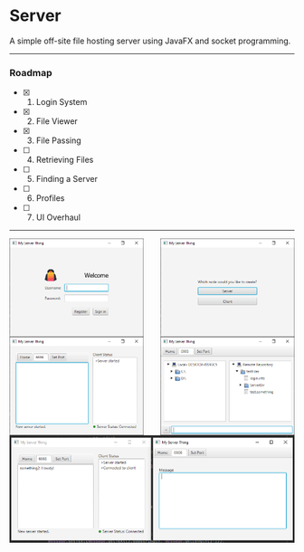 # Server
 A simple off-site file hosting server using JavaFX and socket programming.
 
 ---
 
### Roadmap
- [x] 01. Login System
- [x] 02. File Viewer
- [x] 03. File Passing
- [ ] 04. Retrieving Files
- [ ] 05. Finding a Server
- [ ] 06. Profiles
- [ ] 07. UI Overhaul

---

<img width="47%" align="left" src="https://github.com/EthanKelly01/Server/blob/main/assets/login.png?raw=true">
<img width="47%" align="right" src="https://github.com/EthanKelly01/Server/blob/main/assets/main.png?raw=true">
<img width="47%" align="left" src="https://github.com/EthanKelly01/Server/blob/main/assets/server.png?raw=true">
<img width="47%" align="right" src="https://github.com/EthanKelly01/Server/blob/main/assets/client.png?raw=true">

<img align="center" src="https://github.com/EthanKelly01/Server/blob/main/assets/working.png?raw=true">
